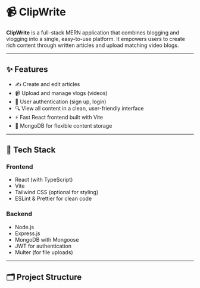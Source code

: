 # 📹 ClipWrite

**ClipWrite** is a full-stack MERN application that combines blogging and vlogging into a single, easy-to-use platform. It empowers users to create rich content through written articles and upload matching video blogs.

---

## ✨ Features

- ✍️ Create and edit articles
- 📹 Upload and manage vlogs (videos)
- 👤 User authentication (sign up, login)
- 🔍 View all content in a clean, user-friendly interface
- ⚡ Fast React frontend built with Vite
- 💾 MongoDB for flexible content storage

---

## 🔧 Tech Stack

### Frontend
- React (with TypeScript)
- Vite
- Tailwind CSS (optional for styling)
- ESLint & Prettier for clean code

### Backend
- Node.js
- Express.js
- MongoDB with Mongoose
- JWT for authentication
- Multer (for file uploads)

---

## 🗂️ Project Structure

